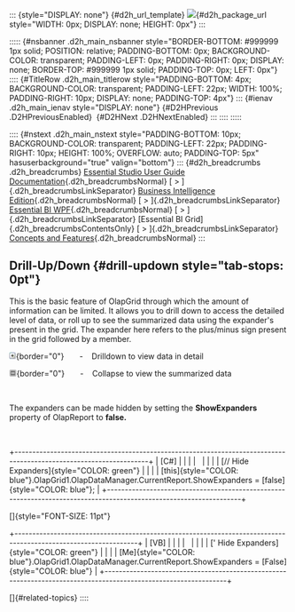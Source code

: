 ::: {style="DISPLAY: none"}
[](ms-xhelp:///?Id=d2h_url_template){#d2h_url_template} ![](!package_url!){#d2h_package_url style="WIDTH: 0px; DISPLAY: none; HEIGHT: 0px"}
:::

::::: {#nsbanner .d2h_main_nsbanner style="BORDER-BOTTOM: #999999 1px solid; POSITION: relative; PADDING-BOTTOM: 0px; BACKGROUND-COLOR: transparent; PADDING-LEFT: 0px; PADDING-RIGHT: 0px; DISPLAY: none; BORDER-TOP: #999999 1px solid; PADDING-TOP: 0px; LEFT: 0px"}
:::: {#TitleRow .d2h_main_titlerow style="PADDING-BOTTOM: 4px; BACKGROUND-COLOR: transparent; PADDING-LEFT: 22px; WIDTH: 100%; PADDING-RIGHT: 10px; DISPLAY: none; PADDING-TOP: 4px"}
::: {#ienav .d2h_main_ienav style="DISPLAY: none"}
[](ms-xhelp:///?Id=7c15f052-b949-4017-874a-3c59b305a262){#D2HPrevious .D2HPreviousEnabled}  [](ms-xhelp:///?Id=52d6bd7e-03d8-4bb6-a473-cb1f701965cf){#D2HNext .D2HNextEnabled}
:::
::::
:::::

:::: {#nstext .d2h_main_nstext style="PADDING-BOTTOM: 10px; BACKGROUND-COLOR: transparent; PADDING-LEFT: 22px; PADDING-RIGHT: 10px; HEIGHT: 100%; OVERFLOW: auto; PADDING-TOP: 5px" hasuserbackground="true" valign="bottom"}
::: {#d2h_breadcrumbs .d2h_breadcrumbs}
[Essential Studio User Guide Documentation](ms-xhelp:///?Id=12457748-09e3-4d74-a240-8e049cedf030){.d2h_breadcrumbsNormal} [ \> ]{.d2h_breadcrumbsLinkSeparator} [Business Intelligence Edition](ms-xhelp:///?Id=fdf33dd8-62b2-47b9-ad7b-fc50e590bca5){.d2h_breadcrumbsNormal} [ \> ]{.d2h_breadcrumbsLinkSeparator} [Essential BI WPF](ms-xhelp:///?Id=41e3d586-d922-4a01-8272-679fe4ae7343){.d2h_breadcrumbsNormal} [ \> ]{.d2h_breadcrumbsLinkSeparator} [Essential BI Grid]{.d2h_breadcrumbsContentsOnly} [ \> ]{.d2h_breadcrumbsLinkSeparator} [Concepts and Features](ms-xhelp:///?Id=ea758680-939d-4d65-8abe-8c3be198af29){.d2h_breadcrumbsNormal}
:::

## Drill-Up/Down {#drill-updown style="tab-stops: 0pt"}

This is the basic feature of OlapGrid through which the amount of information can be limited. It allows you to drill down to access the detailed level of data, or roll up to see the summarized data using the expander's present in the grid. The expander here refers to the plus/minus sign present in the grid followed by a member.

![](ImagesExt/image44_15.jpg){border="0"}       -    Drilldown to view data in detail

![](ImagesExt/image44_16.png){border="0"}       -    Collapse to view the summarized data

 

The expanders can be made hidden by setting the **ShowExpanders** property of OlapReport to **false.**

 

+-------------------------------------------------------------------------------------------------------------------+
| \[C#\]                                                                                                            |
|                                                                                                                   |
|                                                                                                                   |
|                                                                                                                   |
| [// Hide Expanders]{style="COLOR: green"}                                                                         |
|                                                                                                                   |
| [this]{style="COLOR: blue"}.OlapGrid1.OlapDataManager.CurrentReport.ShowExpanders = [false]{style="COLOR: blue"}; |
+-------------------------------------------------------------------------------------------------------------------+

[]{style="FONT-SIZE: 11pt"} 

+----------------------------------------------------------------------------------------------------------------+
| \[VB\]                                                                                                         |
|                                                                                                                |
|                                                                                                                |
|                                                                                                                |
| [\' Hide Expanders]{style="COLOR: green"}                                                                      |
|                                                                                                                |
| [Me]{style="COLOR: blue"}.OlapGrid1.OlapDataManager.CurrentReport.ShowExpanders = [False]{style="COLOR: blue"} |
+----------------------------------------------------------------------------------------------------------------+

[]{#related-topics}
::::
